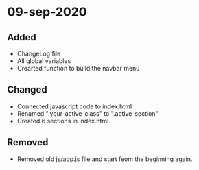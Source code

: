 # 09-sep-2020

## Added

- ChangeLog file
- All global variables
- Crearted function to build the navbar menu

## Changed

- Connected javascript code to index.html
- Renamed ".your-active-class" to ".active-section"
- Created 6 sections in index.html

## Removed

- Removed old js/app.js file and start feom the beginning again.
